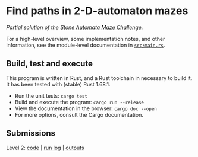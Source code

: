 # Find paths in 2-D-automaton mazes

_Partial solution of the [Stone Automata Maze Challenge]._

For a high-level overview, some implementation notes, and other information, see the module-level
documentation in [`src/main.rs`].

## Build, test and execute

This program is written in Rust, and a Rust toolchain in necessary to build it. It has been tested
with (stable) Rust 1.68.1.

- Run the unit tests: `cargo test`
- Build and execute the program: `cargo run --release`
- View the documentation in the browser: `cargo doc --open`
- For more options, consult the Cargo documentation.

## Submissions

Level 2: [code][level2-tag] | [run log][level2-log] | [outputs][level2-output]


[Stone Automata Maze Challenge]: https://sigmageek.com/stone_results/stone-automata-maze-challenge
[`src/main.rs`]: ./src/main.rs
[level2-log]: ./submissions/level2/run.log
[level2-output]: ./submissions/level2
[level2-tag]: https://github.com/jonasmalacofilho/stonetomaton/releases/tag/submission-level-2

<!-- Original challenge URL: https://sigmageek.com/solution/stone-automata-maze-challenge -->

